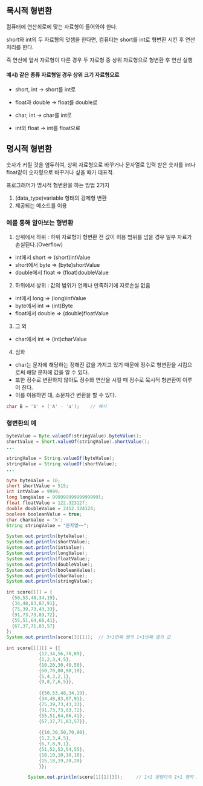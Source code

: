 ## 묵시적 형변환
컴퓨터에 연산회로에 맞는 자료형이 들어와야 한다.

short와 int의 두 자료형의 덧셈을 한다면, 컴퓨터는 short를 int로 형변환 시킨 후 연산처리를 한다.

즉 연산에 앞서 자료형이 다른 경우 두 자료형 중 상위 자료형으로 형변환 후 연산 실행

#### 예시) 같은 종류 자료형일 경우 상위 크기 자료형으로

- short, int -> short를 int로

- float과 double -> float를 double로

- char, int -> char를 int로

- int와 float -> int를 float으로


## 명시적 형변환
숫자가 커질 것을 염두하여, 상위 자료형으로 바꾸거나 문자열로 입력 받은 숫자를 int나 float같이 숫자형으로 바꾸거나 싶을 때가 대표적.

프로그래머가 명시적 형변환을 하는 방법 2가지
1. (data_type)variable 형태의 강제형 변환
2. 제공되는 메소드를 이용


### 예를 통해 알아보는 형변환

1. 상위에서 하위 : 하위 자료형이 형변환 전 값이 허용 범위를 넘을 경우 일부 자료가 손실된다.(Overflow)
  - int에서 short => (short)intValue
  - short에서 byte => (byte)shortValue
  - double에서 float => (float)doubleValue


2. 하위에서 상위 : 값의 범위가 언제나 만족하기에 자료손실 없음
  - int에서 long => (long)intValue
  - byte에서 int => (int)Byte
  - float에서 double => (double)floatValue

3. 그 외
  - char에서 int => (int)charValue

4. 심화
  - char는 문자에 해당하는 정해진 값을 가지고 있기 때문에 정수로 형변환을 시킴으로써 해당 문자에 값을 알 수 있다.
  - 또한 정수로 변환하지 않아도 정수와 연산을 시킬 때 정수로 묵시적 형변환이 이루어 진다.
  - 이를 이용하면 대, 소문자간 변환을 할 수 있다.
 
 ```java
 char B = 'b' + ('A' - 'a');    // 예시
 ```
 
 
 ### 형변환의 예
 ```java
 byteValue = Byte.valueOf(stringValue).byteValue();
 shortValue = Short.valueOf(stringValue).shortValue();
 ...
 ```
```java
stringValue = String.valueOf(byteValue);
stringValue = String.valueOf(shortValue);
...
```

```java
byte byteValue = 10;
short shortValue = 515;
int intValue = 9999;
long longValue = 99999999999999999l;
float floatValue = 122.32312f;
double doubleValue = 2412.124124;
boolean booleanValue = true;
char charValue = 'k';
String stringValue = "문자열~~";

System.out.println(byteValue);
System.out.println(shortValue);
System.out.println(intValue);
System.out.println(longValue);
System.out.println(floatValue);
System.out.println(doubleValue);
System.out.println(booleanValue);
System.out.println(charValue);
System.out.println(stringValue);

```


```java
int score[][] = {
  {50,53,48,34,19},
  {34,48,83,87,91},
  {75,39,73,43,33},
  {91,73,73,83,72},
  {55,51,64,66,41},
  {67,37,71,83,57}
};
System.out.println(score[3][1]);  // 3+1번째 행의 1+1번째 열의 값
```


```java
int score[][][] = {{
			{12,34,56,78,89},
			{1,2,3,4,5},
			{10,20,30,40,50},
			{60,70,80,90,10},
			{5,4,3,2,1},
			{9,8,7,6,5}},
			
			{{50,53,48,34,19},
			{34,48,83,87,91},
			{75,39,73,43,33},
			{91,73,73,83,72},
			{55,51,64,66,41},
			{67,37,71,83,57}},
			
			{{10,30,50,70,90},
			{1,2,3,4,5},
			{6,7,8,9,1},
			{51,52,53,54,55},
			{10,10,10,10,10},
			{15,18,19,20,20}
			}};

		System.out.println(score[1][1][3]);		// 1+1 뭉탱이의 1+1 행의 3+1 열의 값 - 87
```

